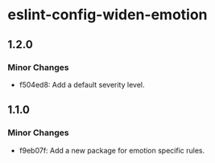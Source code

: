 # eslint-config-widen-emotion

## 1.2.0

### Minor Changes

- f504ed8: Add a default severity level.

## 1.1.0

### Minor Changes

- f9eb07f: Add a new package for emotion specific rules.

